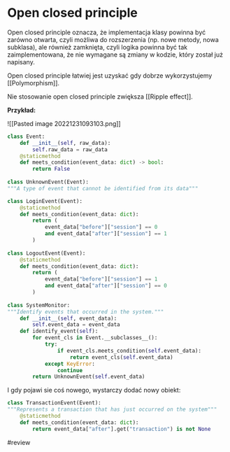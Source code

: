 # Open closed principle

Open closed principle oznacza, że implementacja klasy powinna być zarówno otwarta, czyli możliwa do rozszerzenia (np. nowe metody, nowa subklasa), ale również zamknięta, czyli logika powinna być tak zaimplementowana, że nie wymagane są zmiany w kodzie, który został już napisany.

Open closed principle łatwiej jest uzyskać gdy dobrze wykorzystujemy [[Polymorphism]].

Nie stosowanie open closed principle zwiększa [[Ripple effect]].

**Przykład:** 

![[Pasted image 20221231093103.png]]

```python
class Event:
	def __init__(self, raw_data):
		self.raw_data = raw_data
	@staticmethod
	def meets_condition(event_data: dict) -> bool:
		return False
		
class UnknownEvent(Event):
"""A type of event that cannot be identified from its data"""

class LoginEvent(Event):
	@staticmethod
	def meets_condition(event_data: dict):
		return (
			event_data["before"]["session"] == 0
			and event_data["after"]["session"] == 1
		)
		
class LogoutEvent(Event):
	@staticmethod
	def meets_condition(event_data: dict):
		return (
			event_data["before"]["session"] == 1
			and event_data["after"]["session"] == 0
		)
		
class SystemMonitor:
"""Identify events that occurred in the system."""
	def __init__(self, event_data):
		self.event_data = event_data
	def identify_event(self):
		for event_cls in Event.__subclasses__():
			try:
				if event_cls.meets_condition(self.event_data):
					return event_cls(self.event_data)
			except KeyError:
				continue
		return UnknownEvent(self.event_data)
```

I gdy pojawi sie coś nowego, wystarczy dodać nowy obiekt:

```python
class TransactionEvent(Event):
"""Represents a transaction that has just occurred on the system"""
	@staticmethod
	def meets_condition(event_data: dict):
		return event_data["after"].get("transaction") is not None
```

#review